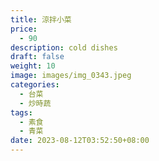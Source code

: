 ```yaml
---
title: 涼拌小菜
price:
  - 90
description: cold dishes
draft: false
weight: 10
image: images/img_0343.jpeg
categories:
  - 台菜
  - 炒時蔬
tags:
  - 素食
  - 青菜
date: 2023-08-12T03:52:50+08:00
---
```


